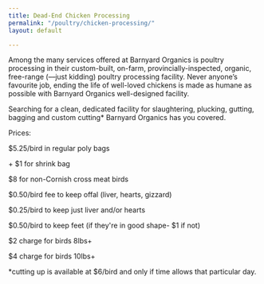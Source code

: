 ```yaml
---
title: Dead-End Chicken Processing
permalink: "/poultry/chicken-processing/"
layout: default

---
```

Among the many services offered at Barnyard Organics is poultry processing in their custom-built, on-farm, provincially-inspected, organic, free-range (––just kidding) poultry processing facility.  Never anyone’s favourite job, ending the life of well-loved chickens is made as humane as possible with Barnyard Organics well-designed facility.

Searching for a clean, dedicated facility for slaughtering, plucking, gutting, bagging and custom cutting* Barnyard Organics has you covered.

Prices:

$5.25/bird in regular poly bags

\+ $1 for shrink bag

$8 for non-Cornish cross meat birds

$0.50/bird fee to keep offal (liver, hearts, gizzard)

$0.25/bird to keep just liver and/or hearts

$0.50/bird to keep feet (if they're in good shape- $1 if not)

$2 charge for birds 8lbs+

$4 charge for birds 10lbs+

\*cutting up is available at $6/bird and only if time allows that particular day.